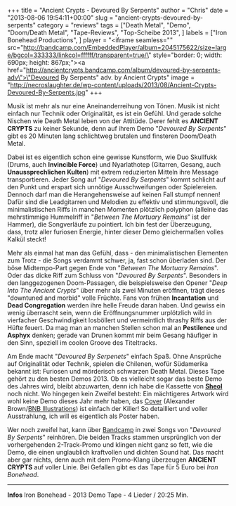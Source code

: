 +++
title = "Ancient Crypts - Devoured By Serpents"
author = "Chris"
date = "2013-08-06 19:54:11+00:00"
slug = "ancient-crypts-devoured-by-serpents"
category = "reviews"
tags = ["Death Metal", "Demo", "Doom/Death Metal", "Tape-Reviews", "Top-Scheibe 2013", ]
labels = ["Iron Bonehead Productions", ]
player = "<iframe seamless=\"\" src=\"http://bandcamp.com/EmbeddedPlayer/album=2045175622/size=large/bgcol=333333/linkcol=ffffff/transparent=true/\" style=\"border: 0; width: 690px; height: 867px;\"><a href=\"http://ancientcrypts.bandcamp.com/album/devoured-by-serpents-adv\">\"Devoured By Serpents\" adv. by Ancient Crypts</a></iframe>"
image = "http://necroslaughter.de/wp-content/uploads/2013/08/Ancient-Crypts-Devoured-By-Serpents.jpg"
+++

Musik ist mehr als nur eine Aneinanderreihung von Tönen. Musik ist nicht einfach nur Technik oder Originalität, es ist ein Gefühl. Und gerade solche Nischen wie Death Metal leben von der Attitüde. Derer fehlt es **ANCIENT CRYPTS** zu keiner Sekunde, denn auf ihrem Demo "_Devoured By Serpents_" gibt es 20 Minuten lang schlichtweg brutalen und finsteren Doom/Death Metal.

Dabei ist es eigentlich schon eine gewisse Kunstform, wie Duo Skullfukk (Drums, auch **Invincible Force**) und Nyarlathotep (Gitarren, Gesang, auch **Unaussprechlichen Kulten**) mit extrem reduzierten Mitteln ihre Message transportieren. Jeder Song auf "_Devoured By Serpents_" kommt schlicht auf den Punkt und erspart sich unnötige Ausschweifungen oder Spielereien. Dennoch darf man die Herangehensweise auf keinen Fall stumpf nennen! Dafür sind die Leadgitarren und Melodien zu effektiv und stimmungsvoll, die minimalistischen Riffs in manchen Momenten plötzlich polyphon (alleine das mehrstimmige Hummelriff in "_Between The Mortuary Remains_" ist der Hammer), die Songverläufe zu pointiert. Ich bin fest der Überzeugung, dass, trotz aller furiosen Energie, hinter dieser Demo gleichermaßen volles Kalkül steckt!

Mehr als einmal hat man das Gefühl, dass - den minimalistischen Elementen zum Trotz - die Songs verdammt schwer, ja, fast schon überladen sind. Der böse Midtempo-Part gegen Ende von "_Between The Mortuary Remains_". Oder das dicke Riff zum Schluss von "_Devoured By Serpents_".
Besonders in den langgezogenen Doom-Passagen, die beispielsweise den Opener "_Deep Into The Ancient Crypts_" über mehr als zwei Minuten eröffnen, trägt dieses "downtuned and morbid" volle Früchte. Fans von frühen **Incantation** und **Dead Congregation** werden ihre helle Freude daran haben. Und gewiss ein wenig überrascht sein, wenn die Eröffnungsnummer urplötzlich wild in vierfacher Geschwindigkeit losböllert und vermeintlich thrashy Riffs aus der Hüfte feuert. Da mag man an manchen Stellen schon mal an **Pestilence** und **Asphyx** denken; gerade van Drunen kommt mir beim Gesang häufiger in den Sinn, speziell im coolen Groove des Titeltracks.

Am Ende macht "_Devoured By Serpenets_" einfach Spaß. Ohne Ansprüche auf Originalität oder Technik, spielen die Chilenen, wofür Südamerika bekannt ist: Furiosen und mörderisch schwarzen Death Metal. Dieses Tape gehört zu den besten Demos 2013. Ob es vielleicht sogar das beste Demo des Jahres wird, bleibt abzuwarten, denn ich habe die Kassette von <a href="http://necroslaughter.de/2013/07/sheol/">**Sheol**</a> noch nicht. Wo hingegen kein Zweifel besteht: Ein mächtigeres Artwork wird wohl keine Demo dieses Jahr mehr haben, das <a href="http://sphotos-d.ak.fbcdn.net/hphotos-ak-prn1/12281_531104720248035_2045066086_n.jpg">Cover</a> (Alexander Brown/<a href="https://www.facebook.com/BNB888">BNB Illustrations</a>) ist einfach der Killer! So detailliert und voller Ausstrahlung, ich will es eigentlich als Poster haben.

Wer noch zweifel hat, kann über <a href="http://ancientcrypts.bandcamp.com/">Bandcamp</a> in zwei Songs von "_Devoured By Serpents_" reinhören. Die beiden Tracks stammen ursprünglich von der vorhergehenden 2-Track-Promo und klingen nicht ganz so fett, wie die Demo, die einen unglaublich kraftvollen und dichten Sound hat. Das macht aber gar nichts, denn auch mit dem Promo-Klang überzeugen **ANCIENT CRYPTS** auf voller Linie. Bei Gefallen gibt es das Tape für 5 Euro bei _Iron Bonehead_.





---
**Infos**
Iron Bonehead - 2013
Demo Tape - 4 Lieder /  20:25 Min.
